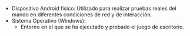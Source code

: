 * Dispositivo Android físico: 
		Utilizado para realizar pruebas reales del mando en diferentes condiciones de red y de interacción.
* Sistema Operativo (Windows): 
	* Entorno en el que se ha ejecutado y probado el juego de escritorio.